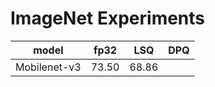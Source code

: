 # ImageNet Experiments 

| model | fp32 | LSQ | DPQ | 
| ----- | ---- | --- | --- | 
| Mobilenet-v3 | 73.50 | 68.86 |  |
